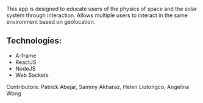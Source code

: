 This app is designed to educate users of the physics of space and the solar system through interaction. Allows multiple users to interact in the same environment based on geolocation.

## Technologies:
 - A-frame
 - ReactJS
 - NodeJS
 - Web Sockets

Contributors: Patrick Abejar, Sammy Akharaz, Helen Liutongco, Angelina Wong
